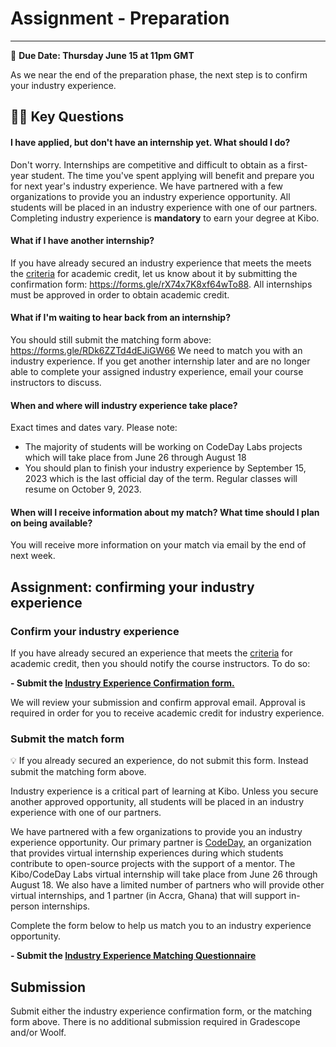 
# Assignment - Preparation
-----

<aside>
  
  📝 **Due Date: Thursday June 15 at 11pm GMT**
 
</aside>

As we near the end of the preparation phase, the next step is to confirm your industry experience. 

## 🙋🏿 Key Questions

#### I have applied, but don't have an internship yet. What should I do?
Don't worry. Internships are competitive and difficult to obtain as a first-year student. The time you've spent applying will benefit and prepare you for next year's industry experience. We have partnered with a few organizations to provide you an industry experience opportunity. All students will be placed in an industry experience with one of our partners. Completing industry experience is **mandatory** to earn your degree at Kibo. 

#### What if I have another internship?
If you have already secured an industry experience that meets the meets the [criteria](https://industry-experience.vercel.app/lessons/applying/good-opportunities.html) for academic credit, let us know about it by submitting the confirmation form: https://forms.gle/rX74x7K8xf64wTo88. All internships must be approved in order to obtain academic credit. 

#### What if I'm waiting to hear back from an internship?
You should still submit the matching form above: https://forms.gle/RDk6ZZTd4dEJiGW66
We need to match you with an industry experience. If you get another internship later and are no longer able to complete your assigned industry experience, email your course instructors to discuss. 

#### When and where will industry experience take place?
Exact times and dates vary. Please note:
- The majority of students will be working on CodeDay Labs projects which will take place from June 26 through August 18
- You should plan to finish your industry experience by September 15, 2023 which is the last official day of the term. Regular classes will resume on October 9, 2023. 

#### When will I receive information about my match? What time should I plan on being available?
You will receive more information on your match via email by the end of next week. 



## Assignment: confirming your industry experience

### Confirm your industry experience
If you have already secured an experience that meets the [criteria](https://industry-experience.vercel.app/lessons/applying/good-opportunities.html) for academic credit, then you should notify the course instructors. To do so:

**- Submit the <a href="https://forms.gle/HHMMGzSG4ZoiN2dh8" target="_blank">Industry Experience Confirmation form.</a>**

We will review your submission and confirm approval email. Approval is required in order for you to receive academic credit for industry experience. 

### Submit the match form
<aside>
  💡 If you already secured an experience, do not submit this form. Instead submit the matching form above.
  </aside>

Industry experience is a critical part of learning at Kibo. Unless you secure another approved opportunity, all students will be placed in an industry experience with one of our partners. 

We have partnered with a few organizations to provide you an industry experience opportunity. Our primary partner is <a href="https://labs.codeday.org/" target="_blank">CodeDay</a>, an organization that provides virtual internship experiences during which students contribute to open-source projects with the support of a mentor. The Kibo/CodeDay Labs virtual internship will take place from June 26 through August 18. We also have a limited number of partners who will provide other virtual internships, and 1 partner (in Accra, Ghana) that will support in-person internships. 

Complete the form below to help us match you to an industry experience opportunity. 

**- Submit the <a href="https://forms.gle/RDk6ZZTd4dEJiGW66" target="_blank">Industry Experience Matching Questionnaire</a>**




## Submission
Submit either the industry experience confirmation form, or the matching form above. There is no additional submission required in Gradescope and/or Woolf. 



